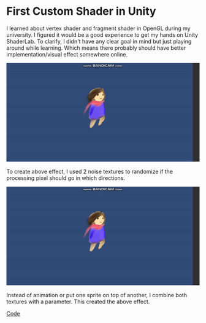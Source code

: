 # First Custom Shader in Unity

I learned about vertex shader and fragment shader in OpenGL during my university. I figured it would be a good experience to get my hands on Unity ShaderLab. To clarify, I didn't have any clear goal in mind but just playing around while learning. Which means there probably should have better implementation/visual effect somewhere online.

<img src="https://raw.githubusercontent.com/FJinn/fjinn.github.io/master/Experiences/Programming/Unity/ShaderLab/GIF/FadeOut.gif?raw=true"/>

To create above effect, I used 2 noise textures to randomize if the processing pixel should go in which directions.

<img src="https://raw.githubusercontent.com/FJinn/fjinn.github.io/master/Experiences/Programming/Unity/ShaderLab/GIF/Heart.gif?raw=true"/>

Instead of animation or put one sprite on top of another, I combine both textures with a parameter. This created the above effect.

[Code](/Experiences/Programming/Unity/ShaderLab/FirstShader)
